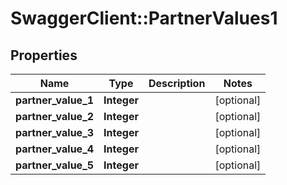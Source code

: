 # SwaggerClient::PartnerValues1

## Properties
Name | Type | Description | Notes
------------ | ------------- | ------------- | -------------
**partner_value_1** | **Integer** |  | [optional] 
**partner_value_2** | **Integer** |  | [optional] 
**partner_value_3** | **Integer** |  | [optional] 
**partner_value_4** | **Integer** |  | [optional] 
**partner_value_5** | **Integer** |  | [optional] 



